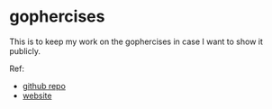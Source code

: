 # gophercises
This is to keep my work on the gophercises in case I want to show it publicly.

Ref:
- [github repo](https://github.com/gophercises)
- [website](https://gophercises.com/)
